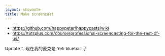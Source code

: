 ```yaml
---
layout: shownote
title: Make screencast
---
```

- <https://github.com/happypeter/happycasts/wiki>
- <https://tutsplus.com/course/professional-screencasting-for-the-rest-of-us/>

Update： 现在我的麦克是 Yeti blueball 了
